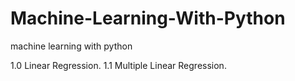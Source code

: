 # Machine-Learning-With-Python
machine learning with python

1.0 Linear Regression.
1.1 Multiple Linear Regression.
